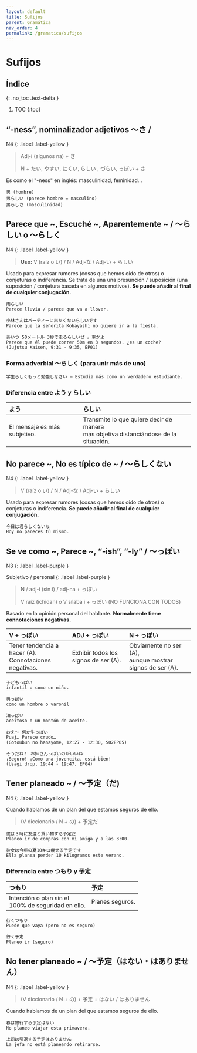 ```yaml
---
layout: default
title: Sufijos
parent: Gramática
nav_order: 4
permalink: /gramatica/sufijos
---
```


# Sufijos

## Índice
{: .no_toc .text-delta }

1. TOC
{:toc}

## “-ness”, nominalizador adjetivos 〜さ /

N4
{: .label .label-yellow }

> Adj-i (algunos na) + さ
> 
> N + たい, やすい, にくい, らしい , づらい, っぽい + さ

Es como el "-ness" en inglés: masculinidad, feminidad…

```
男 (hombre)
男らしい (parece hombre = masculino)
男らしさ (masculinidad)
```

## Parece que ~, Escuché ~, Aparentemente ~ / 〜らしい o 〜らしく

N4
{: .label .label-yellow }

> **Uso:** V (raíz o い) / N / Adj-な / Adj-い + らしい

Usado para expresar rumores (cosas que hemos oído de otros) o conjeturas o indiferencia. Se trata de una una presunción / suposición (una suposición / conjetura basada en algunos motivos). **Se puede añadir al final de cualquier conjugación.**

```
雨らしい
Parece lluvia / parece que va a llover.

小林さんはパーティーに出たくないらしいです
Parece que la señorita Kobayashi no quiere ir a la fiesta.

あいつ 50メートル 3秒で走るらしいぜ 。車かよ
Parece que él puede correr 50m en 3 segundos. ¿es un coche?
(Jujutsu Kaisen, 9:31 - 9:35, EP01)
```

### Forma adverbial 〜らしく (para unir más de uno)

```
学生らしくもっと勉強しなさい → Estudia más como un verdadero estudiante.
```

### Diferencia entre よう y らしい

| よう        | らしい          |
|:-------------|:------------------|
| El mensaje es más subjetivo. | Transmite lo que quiere decir de manera <br> más objetiva distanciándose de la situación. |

## No parece ~, No es típico de ~ / 〜らしくない

N4
{: .label .label-yellow }

> V (raíz o い) / N / Adj-な / Adj-い + らしい

Usado para expresar rumores (cosas que hemos oído de otros) o conjeturas o indiferencia. **Se puede añadir al final de cualquier conjugación.**

```
今日は君らしくないな
Hoy no pareces tú mismo.
```

## Se ve como ~, Parece ~, “-ish”, “-ly” / 〜っぽい

N3
{: .label .label-purple }

Subjetivo / personal
{: .label .label-purple }

> N / adj-i (sin i) / adj-na + っぽい
> 
> V raíz (ichidan) o V sílaba i + っぽい (NO FUNCIONA CON TODOS)

Basado en la opinión personal del hablante. **Normalmente tiene connotaciones negativas.**

| V + っぽい        | ADJ + っぽい          | N + っぽい |
|:-------------|:------------------|:------------|
| Tener tendencia a hacer (A). <br> Connotaciones negativas. | Exhibir todos los signos de ser (A). | Obviamente no ser (A), <br> aunque mostrar signos de ser (A). |

```
子どもっぽい
infantil o como un niño.

男っぽい
como un hombre o varonil

油っぽい
aceitoso o un montón de aceite.

おえ～ 何か生っぽい
Puaj… Parece crudo…
(Gotoubun no hanayome, 12:27 - 12:30, S02EP05)

そうだね！ お姉さんっぽいのがいいね
¡Seguro! ¡Como una jovencita, está bien!
(Usagi drop, 19:44 - 19:47, EP04)
```

## Tener planeado ~ / 〜予定（だ)

N4
{: .label .label-yellow }

Cuando hablamos de un plan del que estamos seguros de ello.

> (V diccionario / N + の) + 予定だ

```
僕は３時に友達と買い物する予定だ
Planeo ir de compras con mi amiga y a las 3:00.

彼女は今年の夏10キロ痩せる予定です
Ella planea perder 10 kilogramos este verano.
```

### Diferencia entre つもり y 予定

| つもり        | 予定          |
|:-------------|:------------------|
| Intención o plan sin el <br> 100% de seguridad en ello. | Planes seguros. |

```
行くつもり
Puede que vaya (pero no es seguro)

行く予定
Planeo ir (seguro)
```

##  No tener planeado ~ / 〜予定（はない・はありません）

N4
{: .label .label-yellow }

> (V diccionario / N + の) + 予定 + はない / はありません

Cuando hablamos de un plan del que estamos seguros de ello.

```
春は旅行する予定はない
No planeo viajar esta primavera.

上司は引退する予定はありません
La jefa no está planeando retirarse.
```